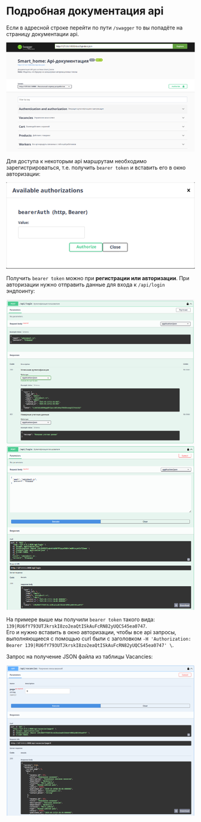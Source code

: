 # Подробная документация api

Если в адресной строке перейти по пути `/swagger` то вы попадёте на страницу документации api. </br>
<p align="center">
    <img  src="https://github.com/R3ndly/diplom/blob/main/public/img/swagger1.png"/>
</p>

Для доступа к некоторым api маршрутам необходимо зарегистрироваться, т.е. получить `bearer token` и вставить его в окно авторизации: </br>
<p align="center">
    <img  src="https://github.com/R3ndly/diplom/blob/main/public/img/swagger2.png"/>
</p>

Получить `bearer token` можно при **регистрации или авторизации**. При авторизации нужно отправить данные для входа к `/api/login` эндпоинту: </br>
<p align="center">
    <img  src="https://github.com/R3ndly/diplom/blob/main/public/img/swagger3.png"/>
    <img  src="https://github.com/R3ndly/diplom/blob/main/public/img/swagger4.png"/>
</p>


На примере выше мы получили `bearer token` такого вида: `139|RU6fY793UTJkrskI8zo2eaQtISkAuFcRN82yUQCS45ea0747`. </br>
Его и нужно вставить в окно авторизации, чтобы все api запросы, выполняющиеся с помощью curl были с заголовком `-H 'Authorization: Bearer 139|RU6fY793UTJkrskI8zo2eaQtISkAuFcRN82yUQCS45ea0747' \`.

Запрос на получение JSON файла из таблицы Vacanсies: </br>
<p align="center">
    <img  src="https://github.com/R3ndly/diplom/blob/main/public/img/swagger5.png"/>
</p>

